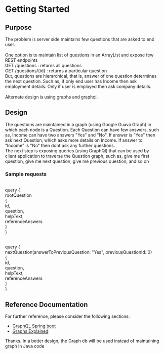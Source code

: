 # Getting Started

## Purpose
The problem is server side maintains few questions that are asked to end user. 
</br> 
</br> One option is to maintain list of questions in an ArrayList and expose few REST endpoints
</br> GET /questions : returns all questions
</br> GET /questions/{id} : returns a particular question
</br> But, questions are hierarchical, that is, answer of one question determines the next question.  Such as, if only end user has Income then ask employment details.  Only if user is employed then ask company details.  
</br> Alternate design is using graphs and graphql. 

## Design
The questions are maintained in a graph (using Google Guava Graph) in which each node is a Question.  Each Question can have few answers, such as, Income can have two answers "Yes" and "No".  If answer is "Yes" then ask next Question, which asks more details on Income.  If answer to "Income" is "No" then dont ask any further questions. 
</br> The next step is exposing queries (using GraphQl) that can be used by client application to traverse the Question graph, such as, give me first question, give me next question, give me previous question, and so on

### Sample requests
</br>query { 
</br>  rootQuestion
</br>  {
</br>    id,
</br>    question,
</br>    helpText,
</br>    referenceAnswers
</br>  }
</br>}

</br>query { 
</br>  nextQuestion(answerToPreviousQuestion: "Yes", previousQuestionId: 0)
</br>  {
</br>    id,
</br>    question,
</br>    helpText,
</br>    referenceAnswers
</br>  }
</br>}

## Reference Documentation
For further reference, please consider the following sections:

* [GraphQL Spring boot](https://github.com/graphql-java-kickstart/graphql-spring-boot)
* [Graphs Explained](https://github.com/google/guava/wiki/GraphsExplained)

Thanks.  In a better design, the Graph db will be used instead of maintaining graph in Java code
